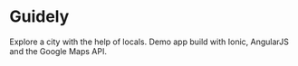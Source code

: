 # Guidely #

Explore a city with the help of locals. Demo app build with Ionic, AngularJS and the Google Maps API.
